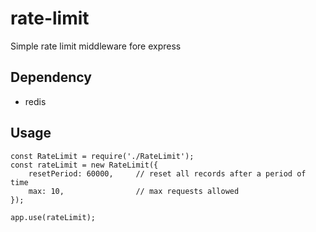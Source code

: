 # rate-limit
Simple rate limit middleware fore express

## Dependency
* redis

## Usage
```
const RateLimit = require('./RateLimit');
const rateLimit = new RateLimit({
    resetPeriod: 60000,     // reset all records after a period of time
    max: 10,                // max requests allowed
});

app.use(rateLimit);
```